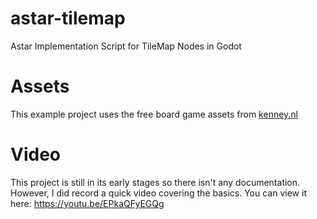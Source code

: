 # astar-tilemap
Astar Implementation Script for TileMap Nodes in Godot

# Assets
This example project uses the free board game assets from [kenney.nl](https://kenney.nl/)

# Video
This project is still in its early stages so there isn't any documentation. However, I did record a quick video covering the basics. You can view it here: https://youtu.be/EPkaQFyEGQg
